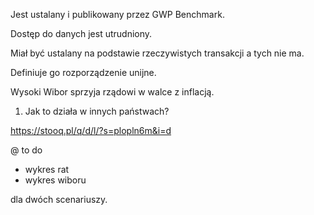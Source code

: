 
Jest ustalany i publikowany przez GWP Benchmark.

Dostęp do danych jest utrudniony.

Miał być ustalany na podstawie rzeczywistych transakcji a tych nie ma.

Definiuje go rozporządzenie unijne.

Wysoki Wibor sprzyja rządowi w walce z inflacją.

1. Jak to działa w innych państwach?

https://stooq.pl/q/d/l/?s=plopln6m&i=d


@ to do

- wykres rat
- wykres wiboru

dla dwóch scenariuszy.